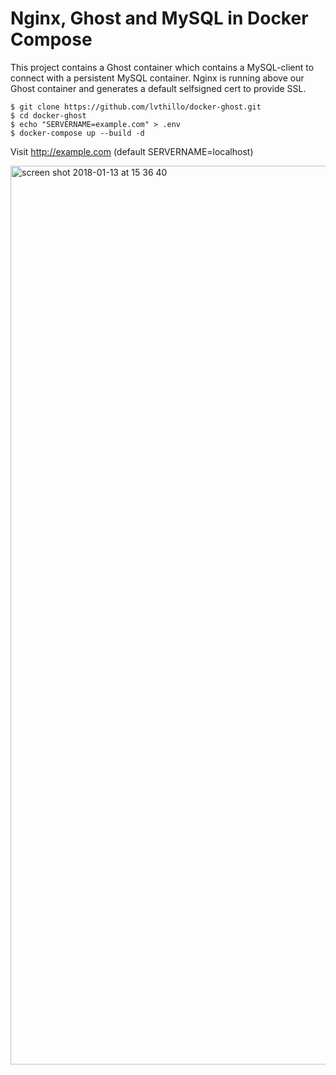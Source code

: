 # Nginx, Ghost and MySQL in Docker Compose

This project contains a Ghost container which contains a MySQL-client to connect with a persistent MySQL container.
Nginx is running above our Ghost container and generates a default selfsigned cert to provide SSL.

```
$ git clone https://github.com/lvthillo/docker-ghost.git
$ cd docker-ghost
$ echo "SERVERNAME=example.com" > .env  
$ docker-compose up --build -d
```

Visit http://example.com (default SERVERNAME=localhost)


<img width="1438" alt="screen shot 2018-01-13 at 15 36 40" src="https://user-images.githubusercontent.com/14105387/34906994-e935a8ca-f877-11e7-8731-e1e60f8cb150.png">
